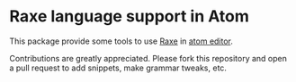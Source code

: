 # Raxe language support in Atom

This package provide some tools to use [Raxe](https://raxe-lang.org/) in [atom editor](https://atom.io/).

Contributions are greatly appreciated. Please fork this repository and open a pull request to add snippets, make grammar tweaks, etc.
